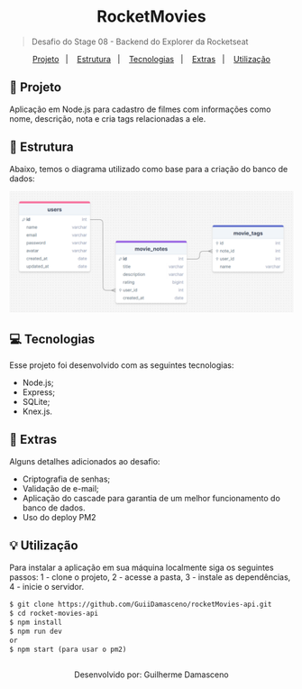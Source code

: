 <h1 align="center"> RocketMovies </h1>

> Desafio do Stage 08 - Backend do Explorer da Rocketseat

<p align="center">
  <a href="#project">Projeto</a>&nbsp;&nbsp;&nbsp;|&nbsp;&nbsp;&nbsp;
  <a href="#structure">Estrutura</a>&nbsp;&nbsp;&nbsp;|&nbsp;&nbsp;&nbsp;
  <a href="#technologies">Tecnologias</a>&nbsp;&nbsp;&nbsp;|&nbsp;&nbsp;&nbsp;
  <a href="#extras">Extras</a>&nbsp;&nbsp;&nbsp;|&nbsp;&nbsp;&nbsp;
  <a href="#usage">Utilização</a>
</p>

<h2 id="project">📂 Projeto</h2>

Aplicação em Node.js para cadastro de filmes com informações como nome, descrição, nota e cria tags relacionadas a ele.

<h2 id="structure">📌 Estrutura</h2>

Abaixo, temos o diagrama utilizado como base para a criação do banco de dados:

!["Estrutura do banco de dados"](./.github/DiagramRocketMovies.png)

<h2 id="technologies">💻 Tecnologias</h2>

Esse projeto foi desenvolvido com as seguintes tecnologias:

- Node.js;
- Express;
- SQLite;
- Knex.js.

<h2 id="extras">🔖 Extras</h2>

Alguns detalhes adicionados ao desafio:

- Criptografia de senhas;
- Validação de e-mail;
- Aplicação do cascade para garantia de um melhor funcionamento do banco de dados.
- Uso do deploy PM2

<h2 id="usage">💡 Utilização</h2>

Para instalar a aplicação em sua máquina localmente siga os seguintes passos:
1 - clone o projeto,
2 - acesse a pasta, 
3 - instale as dependências,
4 - inicie o servidor.

```
$ git clone https://github.com/GuiiDamasceno/rocketMovies-api.git
$ cd rocket-movies-api
$ npm install
$ npm run dev
or
$ npm start (para usar o pm2)
```

## 
  <p align="center">
    Desenvolvido por: Guilherme Damasceno
  </p>
